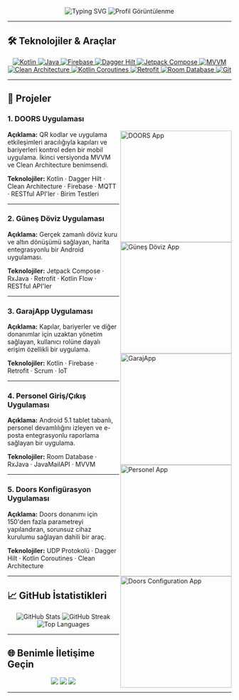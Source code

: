 <div align="center">
  <!-- Animasyonlu başlık -->
  <img src="https://readme-typing-svg.herokuapp.com?font=Roboto&size=30&color=F75C7E&center=true&vCenter=true&width=500&height=50&lines=👋+Merhaba,+ben+Kasım+Ceylan;🌟+Android+Uygulama+Geliştiricisi" alt="Typing SVG" />

  <!-- Profil Görüntüleme Sayacı -->
  <img src="https://komarev.com/ghpvc/?username=kasimcyln&label=Profil+Görüntülenme&color=brightgreen" alt="Profil Görüntülenme" />
</div>

---

## 🛠 **Teknolojiler & Araçlar**

<p align="center">
  <a href="https://kotlinlang.org/" target="_blank">
    <img src="https://img.shields.io/badge/-Kotlin-7F52FF?style=for-the-badge&logo=kotlin&logoColor=white" alt="Kotlin" />
  </a>
  <a href="https://www.java.com/" target="_blank">
    <img src="https://img.shields.io/badge/-Java-007396?style=for-the-badge&logo=java&logoColor=white" alt="Java" />
  </a>
  <a href="https://firebase.google.com/" target="_blank">
    <img src="https://img.shields.io/badge/-Firebase-FFCA28?style=for-the-badge&logo=firebase&logoColor=black" alt="Firebase" />
  </a>
  <a href="https://dagger.dev/hilt/" target="_blank">
    <img src="https://img.shields.io/badge/-Dagger%20Hilt-00C853?style=for-the-badge&logo=dagger&logoColor=white" alt="Dagger Hilt" />
  </a>
  <a href="https://developer.android.com/jetpack/compose" target="_blank">
    <img src="https://img.shields.io/badge/-Jetpack%20Compose-4285F4?style=for-the-badge&logo=android&logoColor=white" alt="Jetpack Compose" />
  </a>
  <a href="https://developer.android.com/jetpack/guide" target="_blank">
    <img src="https://img.shields.io/badge/-MVVM-013243?style=for-the-badge&logo=android&logoColor=white" alt="MVVM" />
  </a>
  <a href="https://www.raywenderlich.com/books/android-clean-architecture" target="_blank">
    <img src="https://img.shields.io/badge/-Clean%20Architecture-4CAF50?style=for-the-badge&logo=clean&logoColor=white" alt="Clean Architecture" />
  </a>
  <a href="https://kotlinlang.org/docs/coroutines-overview.html" target="_blank">
    <img src="https://img.shields.io/badge/-Kotlin%20Coroutines-0095D5?style=for-the-badge&logo=kotlin&logoColor=white" alt="Kotlin Coroutines" />
  </a>
  <a href="https://square.github.io/retrofit/" target="_blank">
    <img src="https://img.shields.io/badge/-Retrofit-EE9A00?style=for-the-badge&logo=android&logoColor=white" alt="Retrofit" />
  </a>
  <a href="https://developer.android.com/training/data-storage/room" target="_blank">
    <img src="https://img.shields.io/badge/-Room%20Database-3DDC84?style=for-the-badge&logo=android&logoColor=white" alt="Room Database" />
  </a>
  <a href="https://git-scm.com/" target="_blank">
    <img src="https://img.shields.io/badge/-Git-F05032?style=for-the-badge&logo=git&logoColor=white" alt="Git" />
  </a>
</p>

---

## 🚀 **Projeler**

### **1. DOORS Uygulaması**
<p>
  <img align="right" src="https://github.com/kasimcyln/doors-app/blob/master/screenshots/doors_app.png" width="250" alt="DOORS App" />
  
  **Açıklama:** QR kodlar ve uygulama etkileşimleri aracılığıyla kapıları ve bariyerleri kontrol eden bir mobil uygulama. İkinci versiyonda MVVM ve Clean Architecture benimsendi.
  
  **Teknolojiler:** Kotlin · Dagger Hilt · Clean Architecture · Firebase · MQTT · RESTful API'ler · Birim Testleri
</p>

---

### **2. Güneş Döviz Uygulaması**
<p>
  <img align="right" src="https://github.com/kasimcyln/gunes-doviz-app/blob/master/screenshots/gunes_doviz.png" width="250" alt="Güneş Döviz App" />
  
  **Açıklama:** Gerçek zamanlı döviz kuru ve altın dönüşümü sağlayan, harita entegrasyonlu bir Android uygulaması.
  
  **Teknolojiler:** Jetpack Compose · RxJava · Retrofit · Kotlin Flow · RESTful API'ler
</p>

---

### **3. GarajApp Uygulaması**
<p>
  <img align="right" src="https://github.com/kasimcyln/garajapp/blob/master/screenshots/garaj_app.png" width="250" alt="GarajApp" />
  
  **Açıklama:** Kapılar, bariyerler ve diğer donanımlar için uzaktan yönetim sağlayan, kullanıcı rolüne dayalı erişim özellikli bir uygulama.
  
  **Teknolojiler:** Kotlin · Firebase · Retrofit · Scrum · IoT
</p>

---

### **4. Personel Giriş/Çıkış Uygulaması**
<p>
  <img align="right" src="https://github.com/kasimcyln/personnel-app/blob/master/screenshots/personnel_app.png" width="250" alt="Personel App" />
  
  **Açıklama:** Android 5.1 tablet tabanlı, personel devamlılığını izleyen ve e-posta entegrasyonlu raporlama sağlayan bir uygulama.
  
  **Teknolojiler:** Room Database · RxJava · JavaMailAPI · MVVM
</p>

---

### **5. Doors Konfigürasyon Uygulaması**
<p>
  <img align="right" src="https://github.com/kasimcyln/doors-config-app/blob/master/screenshots/doors_config.png" width="250" alt="Doors Configuration App" />
  
  **Açıklama:** Doors donanımı için 150'den fazla parametreyi yapılandıran, sorunsuz cihaz kurulumu sağlayan dahili bir araç.
  
  **Teknolojiler:** UDP Protokolü · Dagger Hilt · Kotlin Coroutines · Clean Architecture
</p>

---

## 📈 **GitHub İstatistikleri**

<div align="center">
  <!-- GitHub İstatistikleri -->
  <img src="https://github-readme-stats.vercel.app/api?username=kasimcyln&show_icons=true&theme=radical" alt="GitHub Stats" />
  
  <!-- GitHub Serisi -->
  <img src="https://github-readme-streak-stats.herokuapp.com/?user=kasimcyln&theme=radical" alt="GitHub Streak" />
  
  <!-- En Çok Kullanılan Diller -->
  <img src="https://github-readme-stats.vercel.app/api/top-langs/?username=kasimcyln&layout=compact&theme=radical" alt="Top Languages" />
</div>

---

## 🌐 **Benimle İletişime Geçin**

<p align="center">
  <a href="https://github.com/kasimcyln"><img src="https://img.shields.io/badge/-GitHub-181717?style=for-the-badge&logo=github" /></a>
  <a href="https://linkedin.com/in/kasimceylan"><img src="https://img.shields.io/badge/-LinkedIn-0A66C2?style=for-the-badge&logo=linkedin&logoColor=white" /></a>
  <a href="https://twitter.com/kasimceylan"><img src="https://img.shields.io/badge/-Twitter-1DA1F2?style=for-the-badge&logo=twitter&logoColor=white" /></a>
</p>

---
